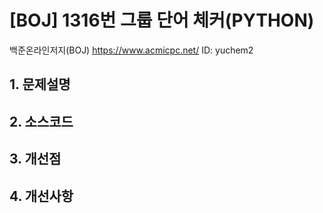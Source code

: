 # [BOJ] 1316번 그룹 단어 체커(PYTHON)
백준온라인저지(BOJ) https://www.acmicpc.net/
ID: yuchem2

## 1. 문제설명

## 2. 소스코드

## 3. 개선점

## 4. 개선사항
